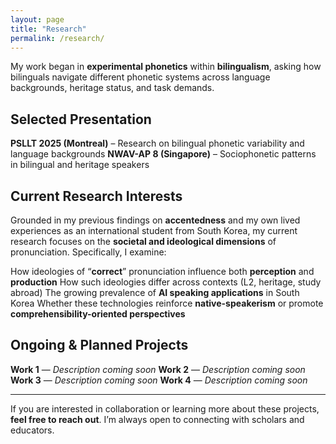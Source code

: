 ```yaml
---
layout: page
title: "Research"
permalink: /research/
---
```


My work began in **experimental phonetics** within **bilingualism**, asking how bilinguals navigate different phonetic systems across language backgrounds, heritage status, and task demands.

## Selected Presentation
**PSLLT 2025 (Montreal)** – Research on bilingual phonetic variability and language backgrounds
**NWAV-AP 8 (Singapore)** – Sociophonetic patterns in bilingual and heritage speakers

## Current Research Interests
Grounded in my previous findings on **accentedness** and my own lived experiences as an international student from South Korea, my current research focuses on the **societal and ideological dimensions** of pronunciation. Specifically, I examine:

How ideologies of “**correct**” pronunciation influence both **perception** and **production**
How such ideologies differ across contexts (L2, heritage, study abroad)
The growing prevalence of **AI speaking applications** in South Korea
Whether these technologies reinforce **native-speakerism** or promote **comprehensibility-oriented perspectives**

## Ongoing & Planned Projects
**Work 1** — *Description coming soon*
**Work 2** — *Description coming soon*
**Work 3** — *Description coming soon*
**Work 4** — *Description coming soon*

---

If you are interested in collaboration or learning more about these projects, **feel free to reach out**. I’m always open to connecting with scholars and educators.
